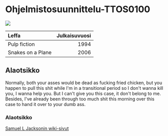 # Ohjelmistosuunnittelu-TTOS0100

![](https://upload.wikimedia.org/wikipedia/commons/thumb/1/15/Samuel_L._Jackson_SDCC_2014_%28cropped%29.jpg/260px-Samuel_L._Jackson_SDCC_2014_%28cropped%29.jpg)

| Leffa | Julkaisuvuosi |
|:----- |--------------:|
| Pulp fiction | 1994 |
| Snakes on a Plane | 2006 |


## Alaotsikko

Normally, both your asses would be dead as fucking fried chicken, but you happen to pull this shit while I'm in a transitional period so I don't wanna kill you, I wanna help you. But I can't give you this case, it don't belong to me. Besides, I've already been through too much shit this morning over this case to hand it over to your dumb ass.

### Alaotsikko

[Samuel L Jacksonin wiki-sivut](https://fi.wikipedia.org/wiki/Samuel_L._Jackson)

